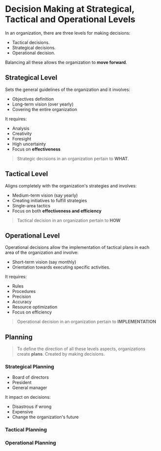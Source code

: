 # Decision Making at Strategical, Tactical and Operational Levels

In an organization, there are three levels for making decisions:

- Tactical decisions.
- Strategical decisions.
- Operational decision.

Balancing all these allows the organization to **move forward**.

## Strategical Level

Sets the general guidelines of the organization and it involves:

- Objectives definition
- Long-term vision (over yearly)
- Covering the entire organization

It requires:

- Analysis
- Creativity
- Foresight
- High uncertainty
- Focus on **effectiveness**

> Strategic decisions in an organization pertain to **WHAT**.

## Tactical Level

Aligns completely with the organization's strategies and involves:

- Medium-term vision (say yearly)
- Creating initiatives to fulfill strategies
- Single-area tactics
- Focus on both **effectiveness and efficiency**

> Tactical decision in an organization pertain to **HOW**

## Operational Level

Operational decisions allow the implementation of tactical plans in each area of the organization and involve:

- Short-term vision (say monthly)
- Orientation towards executing specific activities.

It requires:

- Rules
- Procedures
- Precision
- Accuracy
- Resource optimization
- Focus on efficiency

> Operational decision in an organization pertain to **IMPLEMENTATION**

## Planning

> To define the direction of all these levels aspects, organizations create **plans**. Created by making decisions.

### Strategical Planning

- Board of directors
- President
- General manager

It impact on decisions:

- Disastrous if wrong
- Expensive
- Change the organization's future

### Tactical Planning

### Operational Planning